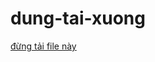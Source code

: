 # dung-tai-xuong
 [đừng tải file này](https://github.com/nevergonnamakerickroll/dung-tai-xuong/releases)